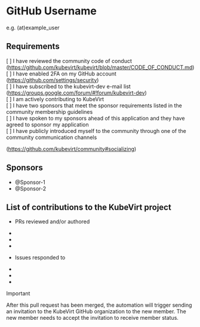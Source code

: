 # GitHub Username
e.g. (at)example_user

## Requirements

[ ] I have reviewed the community code of conduct (https://github.com/kubevirt/kubevirt/blob/master/CODE_OF_CONDUCT.md)<br>
[ ] I have enabled 2FA on my GitHub account (https://github.com/settings/security)<br>
[ ] I have subscribed to the kubevirt-dev e-mail list (https://groups.google.com/forum/#!forum/kubevirt-dev)<br>
[ ] I am actively contributing to KubeVirt<br>
[ ] I have two sponsors that meet the sponsor requirements listed in the community membership guidelines<br>
[ ] I have spoken to my sponsors ahead of this application and they have agreed to sponsor my application<br>
[ ] I have publicly introduced myself to the community through one of the community communication channels<br>

(https://github.com/kubevirt/community#socializing)

## Sponsors

* @Sponsor-1
* @Sponsor-2

## List of contributions to the KubeVirt project

* PRs reviewed and/or authored
-
-
-
* Issues responded to
-
-
-

> [!IMPORTANT]
> After this pull request has been merged, the automation will trigger sending an invitation to the KubeVirt GitHub organization to the new member. The new member needs to accept the invitation to receive member status.
